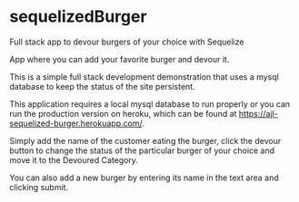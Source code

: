 # sequelizedBurger
Full stack app to devour burgers of your choice with Sequelize

App where you can add your favorite burger and devour it.  

This is a simple full stack development demonstration that uses a mysql database to keep the status of the site persistent.

This application requires a local mysql database to run properly or you can run the production version on heroku, which can be found at https://ajl-sequelized-burger.herokuapp.com/.

Simply add the name of the customer eating the burger, click the devour button to change the status of the particular burger of your choice and move it to the Devoured Category.

You can also add a new burger by entering its name in the text area and clicking submit.